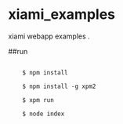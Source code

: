 xiami_examples
==============

xiami webapp examples .

##run

```shell

    $ npm install
    
    $ npm install -g xpm2
    
    $ xpm run
    
    $ node index

```
